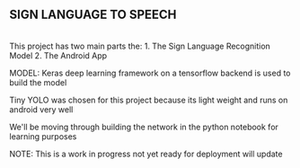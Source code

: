 <h2>SIGN LANGUAGE TO SPEECH</h2><br>
This project has two main parts the:
1. The Sign Language Recognition Model 
2. The Android App 

MODEL:
Keras deep learning framework on a tensorflow backend is used to build the model

Tiny YOLO was chosen for this project because its light weight and runs on android very well

We'll be moving through building the network in the python notebook for learning purposes


NOTE: This is a work in progress not yet ready for deployment will update
